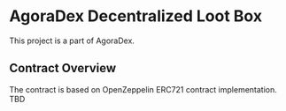 # AgoraDex Decentralized Loot Box

This project is a part of AgoraDex.

## Contract Overview

The contract is based on OpenZeppelin ERC721 contract implementation. 
TBD

